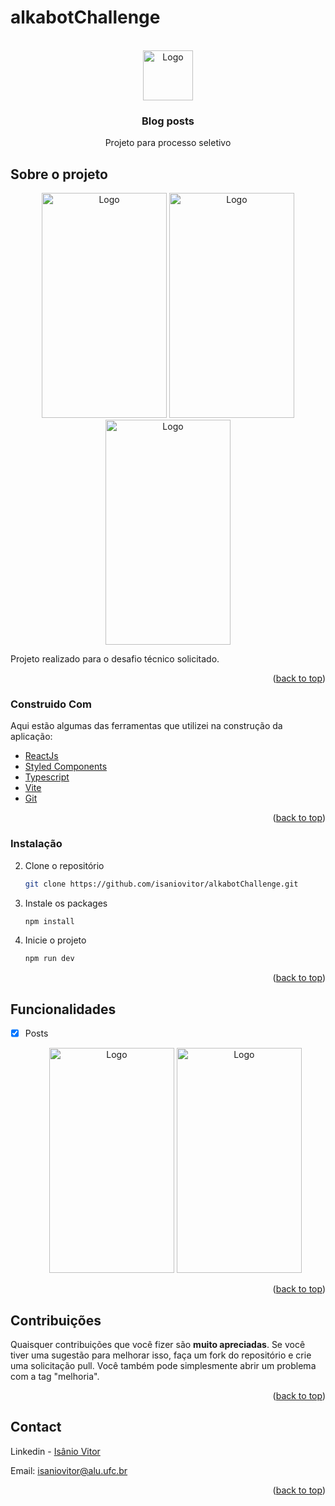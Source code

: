 # alkabotChallenge
<div id="top"></div>
<!--
*** Thanks for checking out the Best-README-Template. If you have a suggestion
*** that would make this better, please fork the repo and create a pull request
*** or simply open an issue with the tag "enhancement".
*** Don't forget to give the project a star!
*** Thanks again! Now go create something AMAZING! :D
-->

<!-- PROJECT SHIELDS -->
<!--
*** I'm using markdown "reference style" links for readability.
*** Reference links are enclosed in brackets [ ] instead of parentheses ( ).
*** See the bottom of this document for the declaration of the reference variables
*** for contributors-url, forks-url, etc. This is an optional, concise syntax you may use.
*** https://www.markdownguide.org/basic-syntax/#reference-style-links
-->

<!-- PROJECT LOGO -->
<br />
<div align="center">
  <a href="https://github.com/othneildrew/Best-README-Template">
    <img src="https://img.freepik.com/vetores-gratis/blogar-divertido-criacao-de-conteudo-streaming-online-videoblog-jovem-fazendo-selfie-para-rede-social-compartilhando-feedback-estrategia-de-autopromocao-ilustracao-vetorial-de-metafora-de-conceito_335657-855.jpg?w=2000" alt="Logo" width="80" height="80">
  </a>

  <h3 align="center">Blog posts</h3>

  <p align="center">
    Projeto para processo seletivo
  </p>
</div>

<!-- ABOUT THE PROJECT -->
## Sobre o projeto

<div align="center">
   <img src="src/assets/home.png" alt="Logo" width="200" height="360">
   <img src="src/assets/homeScreen.png" alt="Logo" width="200" height="360">
   <img src="src/assets/searchFilm.png" alt="Logo" width="200" height="360">
</div>

Projeto realizado para o desafio técnico solicitado.

<p align="right">(<a href="#top">back to top</a>)</p>

### Construido Com

Aqui estão algumas das ferramentas que utilizei na construção da aplicação:

* [ReactJs](https://legacy.reactjs.org/docs/getting-started.html)
* [Styled Components](https://styled-components.com/)
* [Typescript](https://www.typescriptlang.org/)
* [Vite](https://vitejs.dev/)
* [Git](https://git-scm.com/)

<p align="right">(<a href="#top">back to top</a>)</p>

### Instalação

2. Clone o repositório
   ```sh
   git clone https://github.com/isaniovitor/alkabotChallenge.git
   ```
3. Instale os packages
   ```sh
   npm install
   ```
4. Inicie o projeto 
   ```js
   npm run dev
   ```
   
<p align="right">(<a href="#top">back to top</a>)</p>

<!-- ROADMAP -->
## Funcionalidades

- [x] Posts

  <div align="center">
     <img src="src/assets/darkMode.png" alt="Logo" width="200" height="360">
     <img src="src/assets/home.png" alt="Logo" width="200" height="360">
  </div>

<p align="right">(<a href="#top">back to top</a>)</p>

<!-- CONTRIBUTING -->
## Contribuições

Quaisquer contribuições que você fizer são **muito apreciadas**. Se você tiver uma sugestão para melhorar isso, faça um fork do repositório e crie uma solicitação pull. Você também pode simplesmente abrir um problema com a tag "melhoria".

<p align="right">(<a href="#top">back to top</a>)</p>

<!-- CONTACT -->
## Contact

Linkedin - [Isânio Vitor](inkedin.com/in/isanio-vitor-0b5872209)

Email: [isaniovitor@alu.ufc.br](isaniovitor@alu.ufc.br)

<p align="right">(<a href="#top">back to top</a>)</p>

<!-- MARKDOWN LINKS & IMAGES -->
<!-- https://www.markdownguide.org/basic-syntax/#reference-style-links -->
[contributors-shield]: https://img.shields.io/github/contributors/othneildrew/Best-README-Template.svg?style=for-the-badge
[contributors-url]: https://github.com/othneildrew/Best-README-Template/graphs/contributors
[forks-shield]: https://img.shields.io/github/forks/othneildrew/Best-README-Template.svg?style=for-the-badge
[forks-url]: https://github.com/othneildrew/Best-README-Template/network/members
[stars-shield]: https://img.shields.io/github/stars/othneildrew/Best-README-Template.svg?style=for-the-badge
[stars-url]: https://github.com/othneildrew/Best-README-Template/stargazers
[issues-shield]: https://img.shields.io/github/issues/othneildrew/Best-README-Template.svg?style=for-the-badge
[issues-url]: https://github.com/othneildrew/Best-README-Template/issues
[license-shield]: https://img.shields.io/github/license/othneildrew/Best-README-Template.svg?style=for-the-badge
[license-url]: https://github.com/othneildrew/Best-README-Template/blob/master/LICENSE.txt
[linkedin-shield]: https://img.shields.io/badge/-LinkedIn-black.svg?style=for-the-badge&logo=linkedin&colorB=555
[linkedin-url]: https://linkedin.com/in/othneildrew
[product-screenshot]: src/assets/no_image.jpg
